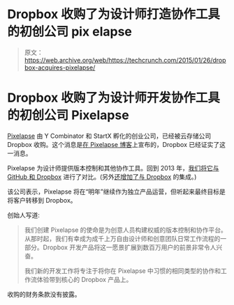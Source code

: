 # Dropbox 收购了为设计师打造协作工具的初创公司 pix elapse 

> 原文：<https://web.archive.org/web/https://techcrunch.com/2015/01/26/dropbox-acquires-pixelapse/>

# Dropbox 收购了为设计师开发协作工具的初创公司 Pixelapse

[Pixelapse](https://web.archive.org/web/20221127200751/http://www.pixelapse.com/) 由 Y Combinator 和 StartX 孵化的创业公司，已经被云存储公司 Dropbox 收购。这个消息是[在 Pixelapse 博客](https://web.archive.org/web/20221127200751/http://blog.pixelapse.com/post/109225261685/pixelapse-dropbox)上宣布的，Dropbox 已经证实了这一消息。

Pixelapse 为设计师提供版本控制和其他协作工具。回到 2013 年，[我们将它与 GitHub 和 Dropbox](https://web.archive.org/web/20221127200751/https://beta.techcrunch.com/2013/02/13/yc-backed-pixelapse-brings-github-style-sharing-version-control-to-your-design-projects/) 进行了对比。(另外[还增加了与 Dropbox](https://web.archive.org/web/20221127200751/http://blog.pixelapse.com/post/91286476845/introducing-dropbox-sync) 的集成。)

该公司表示，Pixelapse 将在“明年”继续作为独立产品运营，但听起来最终目标是将客户转移到 Dropbox。

创始人写道:

> 我们创建 Pixelapse 的使命是为创意人员构建权威的版本控制和协作平台。从那时起，我们有幸成为成千上万自由设计师和创意团队日常工作流程的一部分。Dropbox 开发产品将这一愿景扩展到数百万用户的前景非常令人兴奋。
> 
> 我们新的开发工作将专注于将你在 Pixelapse 中习惯的相同类型的协作和工作流体验带到核心的 Dropbox 产品上。

收购的财务条款没有披露。